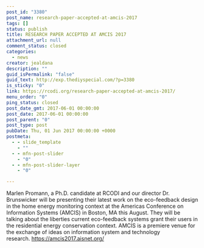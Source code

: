```yaml
---
post_id: "3380"
post_name: research-paper-accepted-at-amcis-2017
tags: []
status: publish
title: RESEARCH PAPER ACCEPTED AT AMCIS 2017
attachment_url: null
comment_status: closed
categories:
  - news
creator: jealdana
description: ""
guid_isPermalink: "false"
guid_text: http://exp.thediyspecial.com/?p=3380
is_sticky: "0"
link: https://rcodi.org/research-paper-accepted-at-amcis-2017/
menu_order: "0"
ping_status: closed
post_date_gmt: 2017-06-01 00:00:00
post_date: 2017-06-01 00:00:00
post_parent: "0"
post_type: post
pubDate: Thu, 01 Jun 2017 00:00:00 +0000
postmeta:
  - - slide_template
    - ""
  - - mfn-post-slider
    - "0"
  - - mfn-post-slider-layer
    - "0"

---
```

Marlen Promann, a Ph.D. candidate at RCODI and our director Dr. Brunswicker will be presenting their latest work on the eco-feedback design in the home energy monitoring context at the Americas Conference on Information Systems (AMCIS) in Boston, MA this August. They will be talking about the liberties current eco-feedback systems grant their users in the residential energy conservation context. AMCIS is a premiere venue for the exchange of ideas on information system and technology research. https://amcis2017.aisnet.org/
